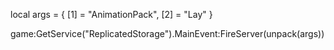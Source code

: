 local args = {
    [1] = "AnimationPack",
    [2] = "Lay"
}

game:GetService("ReplicatedStorage").MainEvent:FireServer(unpack(args))
